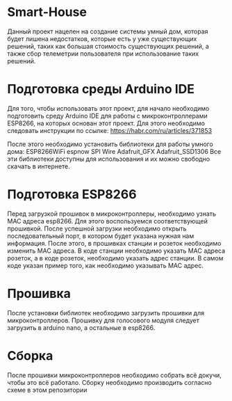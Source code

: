 # Smart-House
Данный проект нацелен на создание системы умный дом, которая будет лишена недостатков, которые есть у уже существующих решений, таких как большая стоимость существующих решений, а также сбор телеметрии пользователя при использование таких решений.

# Подготовка среды Arduino IDE
Для того, чтобы использовать этот проект, для начало необходимо подготовить среду Arduino IDE для работы с микроконтроллерами ESP8266, на которых основан этот проект. Для этого необходимо следовать инструкции по ссылке:
https://habr.com/ru/articles/371853
</h1>После этого необходимо установить библиотеки для работы умного дома:</h1>
ESP8266WiFi
espnow
SPI
Wire
Adafruit_GFX
Adafruit_SSD1306
Все эти библиотеки доступны для использования и их можно свободно скачать в интернете.</h1>

# Подготовка ESP8266
Перед загрузкой прошивок в микроконтроллеры, необходимо узнать MAC адреса esp8266. Для этого воспользуемся соответствующей прошивкой. После успешной загрузки необходимо открыть последовательный порт, в котором будет указана нужная нам информация. После этого, в прошивках станции и розеток необходимо изменить MAC адреса. В коде станции необходимо указать MAC адреса розеток, а в коде розеток, необходимо указать адрес станции. В самом коде указан пример того, как необходимо указывать MAC адрес.

# Прошивка
После установки библиотек необходимо загрузить прошивки для микроконтроллеров. Прошивку для голосового модуля следует загрузить в arduino nano, а остальные в esp8266.

# Сборка
После прошивки микроконтроллеров необходимо собрать всё докучи, чтобы это всё работало. Сборку необходимо производить согласно схеме в этом репозитории 
